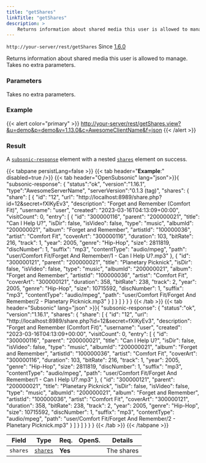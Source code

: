 ```yaml
---
title: "getShares"
linkTitle: "getShares"
description: >
    Returns information about shared media this user is allowed to manage.
---
```


`http://your-server/rest/getShares` Since [1.6.0](../../subsonic-versions)

Returns information about shared media this user is allowed to manage. Takes no extra parameters.

### Parameters

Takes no extra parameters.

### Example

{{< alert color="primary" >}} <http://your-server/rest/getShares.view?&u=demo&p=demo&v=1.13.0&c=AwesomeClientName&f=json> {{< /alert >}}

### Result

A [`subsonic-response`](../../responses/subsonic-response) element with a nested [`shares`](../../responses/shares) element on success.

{{< tabpane persistLang=false >}}
{{< tab header="**Example**:" disabled=true />}}
{{< tab header="OpenSubsonic" lang="json">}}{
  "subsonic-response": {
    "status":"ok",
    "version":"1.16.1",
    "type":"AwesomeServerName",
    "serverVersion":"0.1.3 (tag)",
    "shares": {
      "share": [
        {
            "id": "12",
            "url": "http://localhost:8989/share.php?id=12&secret=fXlKyEv3",
            "description": "Forget and Remember (Comfort Fit)",
            "username": "user",
            "created": "2023-03-16T04:13:09+00:00",
            "visitCount": 0,
            "entry": [
                {
                    "id": "300000116",
                    "parent": "200000021",
                    "title": "Can I Help U?",
                    "isDir": false,
                    "isVideo": false,
                    "type": "music",
                    "albumId": "200000021",
                    "album": "Forget and Remember",
                    "artistId": "100000036",
                    "artist": "Comfort Fit",
                    "coverArt": "300000116",
                    "duration": 103,
                    "bitRate": 216,
                    "track": 1,
                    "year": 2005,
                    "genre": "Hip-Hop",
                    "size": 2811819,
                    "discNumber": 1,
                    "suffix": "mp3",
                    "contentType": "audio/mpeg",
                    "path": "user/Comfort Fit/Forget And Remember/1 - Can I Help U?.mp3"
                },
                {
                    "id": "300000121",
                    "parent": "200000021",
                    "title": "Planetary Picknick",
                    "isDir": false,
                    "isVideo": false,
                    "type": "music",
                    "albumId": "200000021",
                    "album": "Forget and Remember",
                    "artistId": "100000036",
                    "artist": "Comfort Fit",
                    "coverArt": "300000121",
                    "duration": 358,
                    "bitRate": 238,
                    "track": 2,
                    "year": 2005,
                    "genre": "Hip-Hop",
                    "size": 10715592,
                    "discNumber": 1,
                    "suffix": "mp3",
                    "contentType": "audio/mpeg",
                    "path": "user/Comfort Fit/Forget And Remember/2 - Planetary Picknick.mp3"
                }
            ]
        }
      ]
    }
  }
}
{{< /tab >}}
{{< tab header="Subsonic" lang="json" >}}{
  "subsonic-response": {
    "status":"ok",
    "version":"1.16.1",
    "shares": {
      "share": [
        {
            "id": "12",
            "url": "http://localhost:8989/share.php?id=12&secret=fXlKyEv3",
            "description": "Forget and Remember (Comfort Fit)",
            "username": "user",
            "created": "2023-03-16T04:13:09+00:00",
            "visitCount": 0,
            "entry": [
                {
                    "id": "300000116",
                    "parent": "200000021",
                    "title": "Can I Help U?",
                    "isDir": false,
                    "isVideo": false,
                    "type": "music",
                    "albumId": "200000021",
                    "album": "Forget and Remember",
                    "artistId": "100000036",
                    "artist": "Comfort Fit",
                    "coverArt": "300000116",
                    "duration": 103,
                    "bitRate": 216,
                    "track": 1,
                    "year": 2005,
                    "genre": "Hip-Hop",
                    "size": 2811819,
                    "discNumber": 1,
                    "suffix": "mp3",
                    "contentType": "audio/mpeg",
                    "path": "user/Comfort Fit/Forget And Remember/1 - Can I Help U?.mp3"
                },
                {
                    "id": "300000121",
                    "parent": "200000021",
                    "title": "Planetary Picknick",
                    "isDir": false,
                    "isVideo": false,
                    "type": "music",
                    "albumId": "200000021",
                    "album": "Forget and Remember",
                    "artistId": "100000036",
                    "artist": "Comfort Fit",
                    "coverArt": "300000121",
                    "duration": 358,
                    "bitRate": 238,
                    "track": 2,
                    "year": 2005,
                    "genre": "Hip-Hop",
                    "size": 10715592,
                    "discNumber": 1,
                    "suffix": "mp3",
                    "contentType": "audio/mpeg",
                    "path": "user/Comfort Fit/Forget And Remember/2 - Planetary Picknick.mp3"
                }
            ]
        }
      ]
    }
  }
}
{{< /tab >}}
{{< /tabpane >}}

| Field |  Type | Req. | OpenS. | Details |
| --- | --- | --- | --- | --- |
| `shares` | [`shares`](../../responses/shares) | **Yes** |     | The shares |
